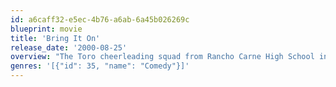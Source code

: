 ```yaml
---
id: a6caff32-e5ec-4b76-a6ab-6a45b026269c
blueprint: movie
title: 'Bring It On'
release_date: '2000-08-25'
overview: "The Toro cheerleading squad from Rancho Carne High School in San Diego has got spirit, spunk, sass and a killer routine that's sure to land them the national championship trophy for the sixth year in a row. But for newly-elected team captain, the Toros' road to total cheer glory takes a shady turn when she discovers that their perfectly-choreographed routines were in fact stolen."
genres: '[{"id": 35, "name": "Comedy"}]'
---
```

